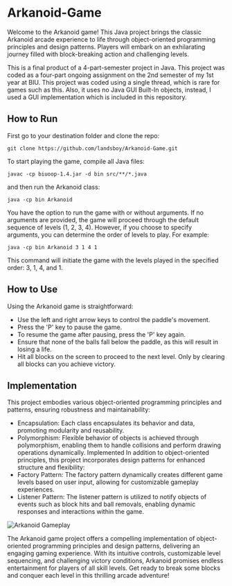 # Arkanoid-Game
Welcome to the Arkanoid game! This Java project brings the classic Arkanoid arcade experience to life through object-oriented programming principles and design patterns. Players will embark on an exhilarating journey filled with block-breaking action and challenging levels.

This is a final product of a 4-part-semester project in Java. This project was coded as a four-part ongoing assignment on the 2nd semester of my 1st year at BIU. This project was coded using a single thread, which is rare for games such as this. Also, it uses no Java GUI Built-In objects, instead, I used a GUI implementation which is included in this repository.

## How to Run
First go to your destination folder and clone the repo:
```
git clone https://github.com/landsboy/Arkanoid-Game.git
```
To start playing the game, compile all Java files:
```
javac -cp biuoop-1.4.jar -d bin src/**/*.java
```
and then run the Arkanoid class:
```
java -cp bin Arkanoid
```
You have the option to run the game with or without arguments. If no arguments are provided, the game will proceed through the default sequence of levels (1, 2, 3, 4). However, if you choose to specify arguments, you can determine the order of levels to play. For example:
```
java -cp bin Arkanoid 3 1 4 1
```
This command will initiate the game with the levels played in the specified order: 3, 1, 4, and 1.

## How to Use
Using the Arkanoid game is straightforward:

- Use the left and right arrow keys to control the paddle's movement.
- Press the 'P' key to pause the game.
- To resume the game after pausing, press the 'P' key again.
- Ensure that none of the balls fall below the paddle, as this will result in losing a life.
- Hit all blocks on the screen to proceed to the next level. Only by clearing all blocks can you achieve victory.

## Implementation
This project embodies various object-oriented programming principles and patterns, ensuring robustness and maintainability:
- Encapsulation: Each class encapsulates its behavior and data, promoting modularity and reusability.
- Polymorphism: Flexible behavior of objects is achieved through polymorphism, enabling them to handle collisions and perform drawing operations dynamically.
 Implemented
In addition to object-oriented principles, this project incorporates design patterns for enhanced structure and flexibility:
- Factory Pattern: The factory pattern dynamically creates different game levels based on user input, allowing for customizable gameplay experiences.
- Listener Pattern: The listener pattern is utilized to notify objects of events such as block hits and ball removals, enabling dynamic responses and interactions within the game.
  
![Arkanoid Gameplay](https://media.giphy.com/media/v1.Y2lkPTc5MGI3NjExY3YwbjlpdThpZjNldGNlY3c3MG9tbmhubTVlcDc3MTV2ZGluY3k5NyZlcD12MV9pbnRlcm5hbF9naWZfYnlfaWQmY3Q9Zw/Bs428XZGLM9sqsG12v/giphy.gif)


The Arkanoid game project offers a compelling implementation of object-oriented programming principles and design patterns, delivering an engaging gaming experience. With its intuitive controls, customizable level sequencing, and challenging victory conditions, Arkanoid promises endless entertainment for players of all skill levels. Get ready to break some blocks and conquer each level in this thrilling arcade adventure!
